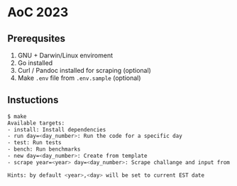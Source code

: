 # AoC 2023

## Prerequsites

1. GNU + Darwin/Linux enviroment
2. Go installed
3. Curl / Pandoc installed for scraping (optional)
4. Make `.env` file from `.env.sample` (optional)

## Instuctions

```sh
$ make
Available targets:
- install: Install dependencies
- run day=<day_number>: Run the code for a specific day
- test: Run tests
- bench: Run benchmarks
- new day=<day_number>: Create from template
- scrape year=<year> day=<day_number>: Scrape challange and input from site

Hints: by default <year>,<day> will be set to current EST date
```